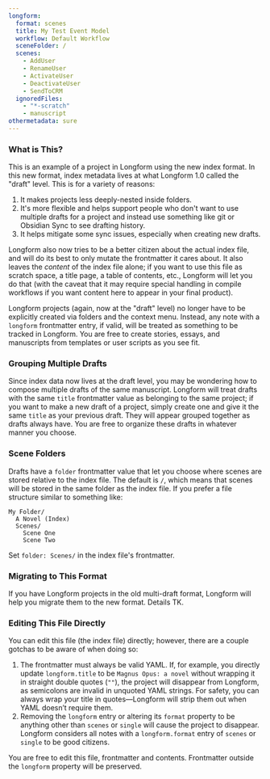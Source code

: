 ```yaml
---
longform:
  format: scenes
  title: My Test Event Model
  workflow: Default Workflow
  sceneFolder: /
  scenes:
    - AddUser
    - RenameUser
    - ActivateUser
    - DeactivateUser
    - SendToCRM
  ignoredFiles:
    - "*-scratch"
    - manuscript
othermetadata: sure
---
```


### What is This?

This is an example of a project in Longform using the new index format. In this new format, index metadata lives at what Longform 1.0 called the "draft" level. This is for a variety of reasons:

1. It makes projects less deeply-nested inside folders.
2. It's more flexible and helps support people who don't want to use multiple drafts for a project and instead use something like git or Obsidian Sync to see drafting history.
3. It helps mitigate some sync issues, especially when creating new drafts.

Longform also now tries to be a better citizen about the actual index file, and will do its best to only mutate the frontmatter it cares about. It also leaves the _content_ of the index file alone; if you want to use this file as scratch space, a title page, a table of contents, etc., Longform will let you do that (with the caveat that it may require special handling in compile workflows if you want content here to appear in your final product).

Longform projects (again, now at the "draft" level) no longer have to be explicitly created via folders and the context menu. Instead, any note with a `longform` frontmatter entry, if valid, will be treated as something to be tracked in Longform. You are free to create stories, essays, and manuscripts from templates or user scripts as you see fit.

### Grouping Multiple Drafts

Since index data now lives at the draft level, you may be wondering how to compose multiple drafts of the same manuscript. Longform will treat drafts with the same `title` frontmatter value as belonging to the same project; if you want to make a new draft of a project, simply create one and give it the same `title` as your previous draft. They will appear grouped together as drafts always have. You are free to organize these drafts in whatever manner you choose.

### Scene Folders

Drafts have a `folder` frontmatter value that let you choose where scenes are stored relative to the index file. The default is `/`, which means that scenes will be stored in the same folder as the index file. If you prefer a file structure similar to something like:

```
My Folder/
  A Novel (Index)
  Scenes/
    Scene One
    Scene Two
```

Set `folder: Scenes/` in the index file's frontmatter.

### Migrating to This Format

If you have Longform projects in the old multi-draft format, Longform will help you migrate them to the new format. Details TK.

### Editing This File Directly

You can edit this file (the index file) directly; however, there are a couple gotchas to be aware of when doing so:

1. The frontmatter must always be valid YAML. If, for example, you directly update `longform.title` to be `Magnus Opus: a novel` without wrapping it in straight double quotes (`""`), the project will disappear from Longform, as semicolons are invalid in unquoted YAML strings. For safety, you can always wrap your title in quotes—Longform will strip them out when YAML doesn’t require them.
2. Removing the `longform` entry or altering its `format` property to be anything other than `scenes` or `single` will cause the project to disappear. Longform considers all notes with a `longform.format` entry of `scenes` or `single` to be good citizens.

You are free to edit this file, frontmatter and contents. Frontmatter outside the `longform` property will be preserved.